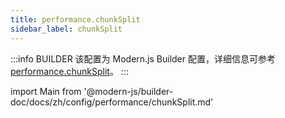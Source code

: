 ```yaml
---
title: performance.chunkSplit
sidebar_label: chunkSplit
---
```


:::info BUILDER
该配置为 Modern.js Builder 配置，详细信息可参考 [performance.chunkSplit](https://modernjs.dev/builder/api/config-performance.html#performance-chunksplit)。
:::

import Main from '@modern-js/builder-doc/docs/zh/config/performance/chunkSplit.md'

<Main />
